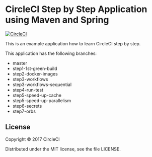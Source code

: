 # CircleCI Step by Step Application using Maven and Spring 
[![CircleCI](https://circleci.com/gh/ryutah/circleci-step-by-step/tree/master.svg?style=svg)](https://circleci.com/gh/kurumai/circleci-step-by-step/tree/master)

This is an example application how to learn CircleCI step by step.

This application has the following branches: 

- master
- step1-1st-green-build
- step2-docker-images
- step3-workflows
- step3-workflows-sequential
- step4-run-test
- step5-speed-up-cache
- step5-speed-up-parallelism
- step6-secrets
- step7-orbs

## License

Copyright © 2017 CircleCI

Distributed under the MIT license, see the file LICENSE.
